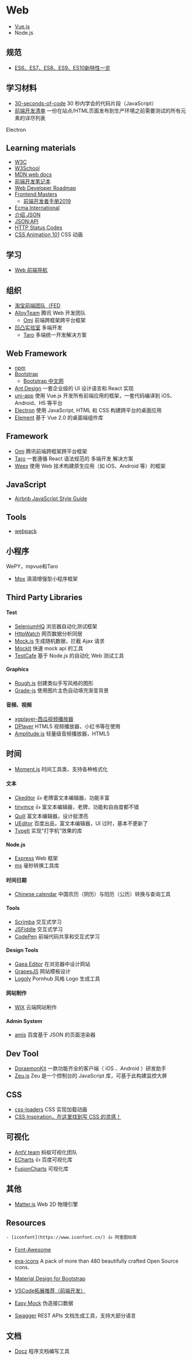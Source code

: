 # Web
- [Vue.js](https://cn.vuejs.org/)
- Node.js


## 规范
- [ES6、ES7、ES8、ES9、ES10新特性一览](https://juejin.im/post/5ca2e1935188254416288eb2)

## 学习材料
- [30-seconds-of-code](https://github.com/30-seconds/30-seconds-of-code) 30 秒内学会的代码片段（JavaScript）
- [前端开发清单](https://github.com/JohnsenZhou/Front-End-Checklist) 一份在站点/HTML页面发布到生产环境之前需要测试的所有元素的详尽列表

Electron



## Learning materials
- [W3C](https://www.w3.org/)
- [W3School](http://www.w3school.com.cn/)
- [MDN web docs](https://developer.mozilla.org/zh-CN/)
- [前端开发笔记本](http://caibaojian.com/fend_note/)
- [Web Developer Roadmap](https://github.com/kamranahmedse/developer-roadmap)
- [Frontend Masters](https://github.com/FrontendMasters)
    - [前端开发者手册2019](https://www.yuque.com/ysfe/ykx/fedhb)
- [Ecma International](https://ecma-international.org/)
- [介绍 JSON](https://json.org/json-zh.html)
- [JSON:API](https://jsonapi.org/)
- [HTTP Status Codes](https://httpstatuses.com/)
- [CSS Animation 101](https://github.com/cssanimation/css-animation-101) CSS 动画

## 学习
- [Web 前端导航](http://www.alloyteam.com/nav/)

## 组织
- [淘宝前端团队（FED](https://fed.taobao.org/)
- [AlloyTeam](http://www.alloyteam.com/) 腾讯 Web 开发团队
    - [Omi](https://github.com/Tencent/omi) 前端跨框架跨平台框架
- [凹凸实验室](https://aotu.io/index.html) 多端开发
    - [Taro](https://taro.jd.com/) 多端统一开发解决方案




## Web Framework
- [npm](https://docs.npmjs.com/)
- [Bootstrap](https://getbootstrap.com/)
    - [Bootstrap 中文网](http://www.bootcss.com/)
- [Ant Design](https://github.com/ant-design/ant-design) 一套企业级的 UI 设计语言和 React 实现
- [uni-app](https://uniapp.dcloud.io/README) 使用 Vue.js 开发所有前端应用的框架，一套代码编译到 iOS、Android、H5 等平台
- [Electron](https://electronjs.org/) 使用 JavaScript, HTML 和 CSS 构建跨平台的桌面应用
- [Element](https://element.eleme.io/#/zh-CN) 基于 Vue 2.0 的桌面端组件库

## Framework
- [Omi](https://github.com/Tencent/omi) 腾讯前端跨框架跨平台框架
- [Taro](https://taro.aotu.io/) 一套遵循 React 语法规范的 多端开发 解决方案
- [Weex](https://weex.apache.org/zh/) 使用 Web 技术构建原生应用（如 iOS、Android 等）的框架

## JavaScript
- [Airbnb JavaScript Style Guide](https://github.com/airbnb/javascript)

## Tools
- [webpack](https://webpack.js.org/)

## 小程序
WePY，mpvue和Taro
- [Mpx](https://github.com/didi/mpx) 滴滴增强型小程序框架


## Third Party Libraries
#### Test
- [SeleniumHQ](https://www.seleniumhq.org/) 浏览器自动化测试框架
- [HttpWatch](https://www.httpwatch.com/) 网页数据分析同居
- [Mock.js](http://mockjs.com/) 生成随机数据，拦截 Ajax 请求
- [MockIt](https://github.com/boyney123/mockit) 快速 mock api 的工具
- [TestCafe](https://github.com/DevExpress/testcafe) 基于 Node.js 的自动化 Web 测试工具


#### Graphics
- [Rough.js](https://roughjs.com/) 创建类似手写风格的图形
- [Grade-js](https://github.com/benhowdle89/grade) 使用图片主色自动填充渐变背景

#### 音频、视频
- [xgplayer-西瓜视频播放器](https://github.com/bytedance/xgplayer)
- [DPlayer](https://github.com/MoePlayer/DPlayer) HTML5 视频播放器，小红书等在使用
- [Amplitude.js](https://github.com/521dimensions/amplitudejs) 轻量级音频播放器，HTML5

## 时间
- [Moment.js](https://momentjs.com/) 时间工具类，支持各种格式化

#### 文本
- [Ckeditor](https://github.com/galetahub/ckeditor) 👍 老牌富文本编辑器，功能丰富
- [tinymce](https://github.com/tinymce/tinymce) 👍 富文本编辑器，老牌，功能和自由度都不错
- [Quill](https://github.com/quilljs/quill) 富文本编辑器，设计挺漂亮
- [UEditor](https://ueditor.baidu.com/website/index.html) 百度出品，富文本编辑器，UI 过时，基本不更新了
- [TypeIt](https://github.com/alexmacarthur/typeit) 实现"打字机"效果的库

#### Node.js
- [Express](https://expressjs.com/) Web 框架
- [ms](https://github.com/zeit/ms) 毫秒转换工具库

#### 时间日期
- [Chinese calendar](https://github.com/overtrue/chinese-calendar) 中国农历（阴历）与阳历（公历）转换与查询工具

#### Tools
- [Scrimba](https://scrimba.com/) 交互式学习
- [JSFiddle](https://jsfiddle.net/) 交互式学习
- [CodePen](https://codepen.io/) 前端代码共享和交互式学习


#### Design Tools
- [Gaea Editor](https://github.com/ascoders/gaea-editor) 在浏览器中设计网站
- [GrapesJS](https://github.com/artf/grapesjs) 网站模板设计
- [Logoly](https://github.com/bestony/logoly) Pornhub 风格 Logo 生成工具

#### 网站制作
- [WIX](https://zh.wix.com/) 云端网站制作

#### Admin System
- [amis](https://github.com/baidu/amis) 百度基于 JSON 的页面渲染器

## Dev Tool
- [DoraemonKit](https://github.com/didi/DoraemonKit) 一款功能齐全的客户端（ iOS 、Android ）研发助手
- [Zeu.js](https://github.com/shzlw/zeu) Zeu 是一个控制台的 JavaScript 库，可基于此构建监控大屏

## CSS
- [css-loaders](https://github.com/lukehaas/css-loaders) CSS 实现加载动画
- [CSS Inspiration，在这里找到写 CSS 的灵感！](https://github.com/chokcoco/CSS-Inspiration)



## 可视化
- [AntV team](https://github.com/antvis) 蚂蚁可视化团队
- [ECharts](https://echarts.baidu.com/index.html) 👍 百度可视化库
- [FusionCharts](https://www.fusioncharts.com/) 可视化库

## 其他
- [Matter.js](http://brm.io/matter-js/) Web 2D 物理引擎



## Resources
    - [iconfont](https://www.iconfont.cn/) 👍 阿里图标库
- [Font-Awesome](https://github.com/FortAwesome/Font-Awesome)
- [eva-icons](https://github.com/akveo/eva-icons) A pack of more than 480 beautifully crafted Open Source icons.
- [Material Design for Bootstrap](https://mdbootstrap.com/)


- [VSCode拓展推荐（前端开发）](https://github.com/varHarrie/varharrie.github.io/issues/10)
- [Easy Mock](https://easy-mock.com/login) 伪造接口数据
- [Swagger](https://swagger.io/) REST APIs 文档生成工具，支持大部分语言





## 文档
- [Docz](https://github.com/pedronauck/docz) 程序文档编写工具